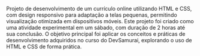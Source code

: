 Projeto de desenvolvimento de um currículo online utilizando HTML e CSS, com design responsivo para adaptação a telas pequenas, permitindo visualização otimizada em dispositivos móveis. Este projeto foi criado como uma atividade experimental em um sábado, com duração de 2 horas até sua conclusão. O objetivo principal foi aplicar os conceitos e práticas de desenvolvimento adquiridos no curso do DevSamurai, explorando o uso de HTML e CSS de forma prática.
